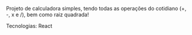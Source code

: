Projeto de calculadora simples, tendo todas as operações do cotidiano (+, -, x e /), bem como raiz quadrada!

Tecnologias: React
